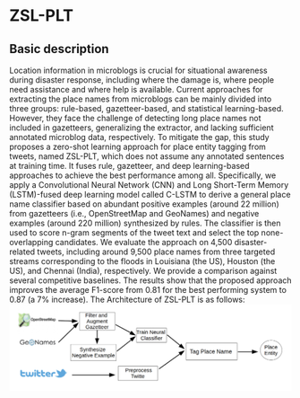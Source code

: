 # ZSL-PLT
## Basic description

Location information in microblogs is crucial for situational awareness during disaster response, including where the damage is, where people need assistance and where help is available. Current approaches for extracting the place names from microblogs can be mainly divided into three groups: rule-based, gazetteer-based, and statistical learning-based. However, they face the challenge of detecting long place names not included in gazetteers, generalizing the extractor, and lacking sufficient annotated microblog data, respectively. To mitigate the gap, this study proposes a zero-shot learning approach for place entity tagging from tweets, named ZSL-PLT, which does not assume any annotated sentences at training time. It fuses rule, gazetteer, and deep learning-based approaches to achieve the best performance among all. Specifically, we apply a Convolutional Neural Network (CNN) and Long Short-Term Memory (LSTM)-fused deep learning model called C-LSTM to derive a general place name classifier based on abundant positive examples (around 22 million) from gazetteers (i.e., OpenStreetMap and GeoNames) and negative examples (around 220 million) synthesized by rules. The classifier is then used to score n-gram segments of the tweet text and select the top none-overlapping candidates. We evaluate the approach on 4,500 disaster-related tweets, including around 9,500 place names from three targeted streams corresponding to the floods in Louisiana (the US), Houston (the US), and Chennai (India), respectively. We provide a comparison against several competitive baselines. The results show that the proposed approach improves the average F1-score from 0.81 for the best performing system to 0.87 (a 7\% increase).
The Architecture of ZSL-PLT is as follows:
![Screenshot](figure/workflow.tif)
